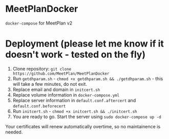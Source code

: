 # MeetPlanDocker
`docker-compose` for MeetPlan v2

# Deployment (please let me know if it doesn't work - tested on the fly)
1. Clone repository: `git clone https://github.com/MeetPlan/MeetPlanDocker`
2. Run `getdhparam.sh` - `chmod +x getdhparam.sh && ./getdhparam.sh` - this will take a few minutes, do not exit.
3. Replace email and domain in `initcert.sh`
4. Replace volume information in `docker-compose.yml`
5. Replace server information in `default.conf.aftercert` and `default.conf.beforecert`
6. Run `initcert.sh` - `chmod +x initcert.sh && ./initcert.sh`
7. You are ready to go. Start the server using `sudo docker-compose up -d`

Your certificates will renew automatically overtime, so no maintainence is needed.

